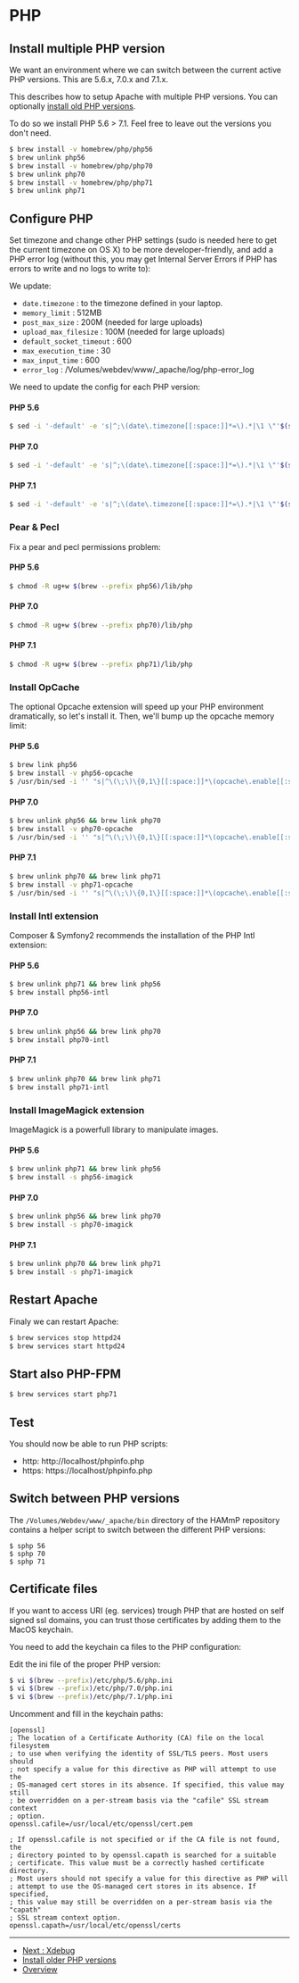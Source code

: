 # PHP

## Install multiple PHP version
We want an environment where we can switch between the current active PHP 
versions. This are 5.6.x, 7.0.x and 7.1.x.

This describes how to setup Apache with multiple PHP versions.
You can optionally [install old PHP versions](PHP-Older-Versions.md).

To do so we install PHP 5.6 > 7.1. Feel free to leave out the versions you 
don't need.

```bash
$ brew install -v homebrew/php/php56
$ brew unlink php56
$ brew install -v homebrew/php/php70
$ brew unlink php70
$ brew install -v homebrew/php/php71
$ brew unlink php71
```

## Configure PHP
Set timezone and change other PHP settings (sudo is needed here to get the 
current timezone on OS X) to be more developer-friendly, and add a PHP error 
log (without this, you may get Internal Server Errors if PHP has errors to 
write and no logs to write to):

We update:

*	`date.timezone` : to the timezone defined in your laptop.
*	`memory_limit` : 512MB
*	`post_max_size` : 200M (needed for large uploads)
*	`upload_max_filesize` : 100M (needed for large uploads)
*	`default_socket_timeout` : 600
*	`max_execution_time` : 30
*	`max_input_time` : 600
*	`error_log` : /Volumes/webdev/www/_apache/log/php-error_log


We need to update the config for each PHP version:

#### PHP 5.6
```bash
$ sed -i '-default' -e 's|^;\(date\.timezone[[:space:]]*=\).*|\1 \"'$(sudo systemsetup -gettimezone|awk -F"\: " '{print $2}')'\"|; s|^\(memory_limit[[:space:]]*=\).*|\1 512M|; s|^\(post_max_size[[:space:]]*=\).*|\1 200M|; s|^\(upload_max_filesize[[:space:]]*=\).*|\1 100M|; s|^\(default_socket_timeout[[:space:]]*=\).*|\1 600|; s|^\(max_execution_time[[:space:]]*=\).*|\1 30|; s|^\(max_input_time[[:space:]]*=\).*|\1 600|; $a\'$'\n''\'$'\n''; PHP Error log\'$'\n''error_log = /Volumes/webdev/www/_apache/log/php56-error.log'$'\n' $(brew --prefix)/etc/php/5.6/php.ini
```

#### PHP 7.0
```bash
$ sed -i '-default' -e 's|^;\(date\.timezone[[:space:]]*=\).*|\1 \"'$(sudo systemsetup -gettimezone|awk -F"\: " '{print $2}')'\"|; s|^\(memory_limit[[:space:]]*=\).*|\1 512M|; s|^\(post_max_size[[:space:]]*=\).*|\1 200M|; s|^\(upload_max_filesize[[:space:]]*=\).*|\1 100M|; s|^\(default_socket_timeout[[:space:]]*=\).*|\1 600|; s|^\(max_execution_time[[:space:]]*=\).*|\1 30|; s|^\(max_input_time[[:space:]]*=\).*|\1 600|; $a\'$'\n''\'$'\n''; PHP Error log\'$'\n''error_log = /Volumes/webdev/www/_apache/log/php70-error.log'$'\n' $(brew --prefix)/etc/php/7.0/php.ini
```

#### PHP 7.1
```bash
$ sed -i '-default' -e 's|^;\(date\.timezone[[:space:]]*=\).*|\1 \"'$(sudo systemsetup -gettimezone|awk -F"\: " '{print $2}')'\"|; s|^\(memory_limit[[:space:]]*=\).*|\1 512M|; s|^\(post_max_size[[:space:]]*=\).*|\1 200M|; s|^\(upload_max_filesize[[:space:]]*=\).*|\1 100M|; s|^\(default_socket_timeout[[:space:]]*=\).*|\1 600|; s|^\(max_execution_time[[:space:]]*=\).*|\1 30|; s|^\(max_input_time[[:space:]]*=\).*|\1 600|; $a\'$'\n''\'$'\n''; PHP Error log\'$'\n''error_log = /Volumes/webdev/www/_apache/log/php71-error.log'$'\n' $(brew --prefix)/etc/php/7.1/php.ini
```



###	Pear & Pecl
Fix a pear and pecl permissions problem:

#### PHP 5.6
```bash
$ chmod -R ug+w $(brew --prefix php56)/lib/php
```

#### PHP 7.0
```bash
$ chmod -R ug+w $(brew --prefix php70)/lib/php
```

#### PHP 7.1
```bash
$ chmod -R ug+w $(brew --prefix php71)/lib/php
```


### Install OpCache
The optional Opcache extension will speed up your PHP environment 
dramatically, so let's install it. Then, we'll bump up the opcache memory limit:

#### PHP 5.6
```bash
$ brew link php56
$ brew install -v php56-opcache
$ /usr/bin/sed -i '' "s|^\(\;\)\{0,1\}[[:space:]]*\(opcache\.enable[[:space:]]*=[[:space:]]*\)0|\21|; s|^;\(opcache\.memory_consumption[[:space:]]*=[[:space:]]*\)[0-9]*|\1256|;" $(brew --prefix)/etc/php/5.6/php.ini
```

#### PHP 7.0
```bash
$ brew unlink php56 && brew link php70
$ brew install -v php70-opcache
$ /usr/bin/sed -i '' "s|^\(\;\)\{0,1\}[[:space:]]*\(opcache\.enable[[:space:]]*=[[:space:]]*\)0|\21|; s|^;\(opcache\.memory_consumption[[:space:]]*=[[:space:]]*\)[0-9]*|\1256|;" $(brew --prefix)/etc/php/7.0/php.ini
```

#### PHP 7.1
```bash
$ brew unlink php70 && brew link php71
$ brew install -v php71-opcache
$ /usr/bin/sed -i '' "s|^\(\;\)\{0,1\}[[:space:]]*\(opcache\.enable[[:space:]]*=[[:space:]]*\)0|\21|; s|^;\(opcache\.memory_consumption[[:space:]]*=[[:space:]]*\)[0-9]*|\1256|;" $(brew --prefix)/etc/php/7.1/php.ini
```



### Install Intl extension
Composer & Symfony2 recommends the installation of the PHP Intl extension:

#### PHP 5.6
```bash
$ brew unlink php71 && brew link php56
$ brew install php56-intl
```

#### PHP 7.0
```bash
$ brew unlink php56 && brew link php70
$ brew install php70-intl
```

#### PHP 7.1
```bash
$ brew unlink php70 && brew link php71
$ brew install php71-intl
```



### Install ImageMagick extension
ImageMagick is a powerfull library to manipulate images.

#### PHP 5.6
```bash
$ brew unlink php71 && brew link php56
$ brew install -s php56-imagick
```

#### PHP 7.0
```bash
$ brew unlink php56 && brew link php70
$ brew install -s php70-imagick
```

#### PHP 7.1
```bash
$ brew unlink php70 && brew link php71
$ brew install -s php71-imagick
```



## Restart Apache
Finaly we can restart Apache:

```bash
$ brew services stop httpd24
$ brew services start httpd24
```


## Start also PHP-FPM

```bash
$ brew services start php71
```


## Test
You should now be able to run PHP scripts:

*	http: http://localhost/phpinfo.php
*	https: https://localhost/phpinfo.php


## Switch between PHP versions
The `/Volumes/Webdev/www/_apache/bin` directory of the HAMmP repository contains
a helper script to switch between the different PHP versions:

```
$ sphp 56
$ sphp 70
$ sphp 71
```



## Certificate files
If you want to access URI (eg. services) trough PHP that are hosted on self 
signed ssl domains, you can trust those certificates by adding them to the MacOS
keychain.

You need to add the keychain ca files to the PHP configuration:

Edit the ini file of the proper PHP version:

```bash
$ vi $(brew --prefix)/etc/php/5.6/php.ini
$ vi $(brew --prefix)/etc/php/7.0/php.ini
$ vi $(brew --prefix)/etc/php/7.1/php.ini
```

Uncomment and fill in the keychain paths:

```
[openssl]
; The location of a Certificate Authority (CA) file on the local filesystem
; to use when verifying the identity of SSL/TLS peers. Most users should
; not specify a value for this directive as PHP will attempt to use the
; OS-managed cert stores in its absence. If specified, this value may still
; be overridden on a per-stream basis via the "cafile" SSL stream context
; option.
openssl.cafile=/usr/local/etc/openssl/cert.pem
 
; If openssl.cafile is not specified or if the CA file is not found, the
; directory pointed to by openssl.capath is searched for a suitable
; certificate. This value must be a correctly hashed certificate directory.
; Most users should not specify a value for this directive as PHP will
; attempt to use the OS-managed cert stores in its absence. If specified,
; this value may still be overridden on a per-stream basis via the "capath"
; SSL stream context option.
openssl.capath=/usr/local/etc/openssl/certs
```



---
* [Next : Xdebug](PHP-Xdebug.md)
* [Install older PHP versions](PHP-Older-Versions.md)
* [Overview](../README.md)
